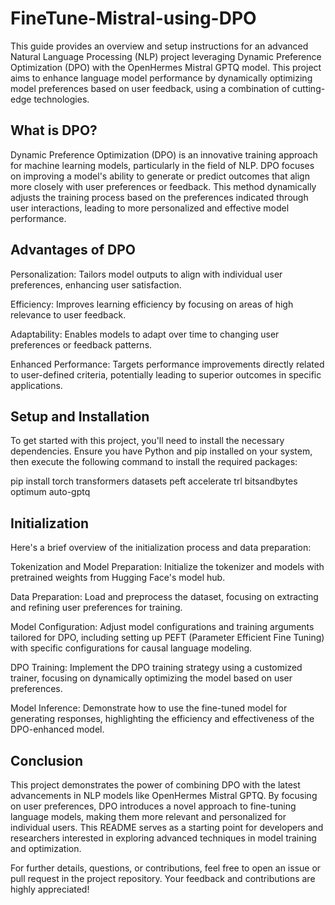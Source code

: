 # FineTune-Mistral-using-DPO

This guide provides an overview and setup instructions for an advanced Natural Language Processing (NLP) project leveraging Dynamic Preference Optimization (DPO) with the OpenHermes Mistral GPTQ model. This project aims to enhance language model performance by dynamically optimizing model preferences based on user feedback, using a combination of cutting-edge technologies.

## What is DPO?

Dynamic Preference Optimization (DPO) is an innovative training approach for machine learning models, particularly in the field of NLP. DPO focuses on improving a model's ability to generate or predict outcomes that align more closely with user preferences or feedback. This method dynamically adjusts the training process based on the preferences indicated through user interactions, leading to more personalized and effective model performance.

## Advantages of DPO

Personalization: Tailors model outputs to align with individual user preferences, enhancing user satisfaction.

Efficiency: Improves learning efficiency by focusing on areas of high relevance to user feedback.

Adaptability: Enables models to adapt over time to changing user preferences or feedback patterns.

Enhanced Performance: Targets performance improvements directly related to user-defined criteria, potentially leading to superior outcomes in specific applications.

## Setup and Installation

To get started with this project, you'll need to install the necessary dependencies. Ensure you have Python and pip installed on your system, then execute the following command to install the required packages:

pip install torch transformers datasets peft accelerate trl bitsandbytes optimum auto-gptq

## Initialization

Here's a brief overview of the initialization process and data preparation:

Tokenization and Model Preparation: Initialize the tokenizer and models with pretrained weights from Hugging Face's model hub.

Data Preparation: Load and preprocess the dataset, focusing on extracting and refining user preferences for training.

Model Configuration: Adjust model configurations and training arguments tailored for DPO, including setting up PEFT (Parameter Efficient Fine Tuning) with specific configurations for causal language modeling.

DPO Training: Implement the DPO training strategy using a customized trainer, focusing on dynamically optimizing the model based on user preferences.

Model Inference: Demonstrate how to use the fine-tuned model for generating responses, highlighting the efficiency and effectiveness of the DPO-enhanced model.


## Conclusion

This project demonstrates the power of combining DPO with the latest advancements in NLP models like OpenHermes Mistral GPTQ. By focusing on user preferences, DPO introduces a novel approach to fine-tuning language models, making them more relevant and personalized for individual users. This README serves as a starting point for developers and researchers interested in exploring advanced techniques in model training and optimization.

For further details, questions, or contributions, feel free to open an issue or pull request in the project repository. Your feedback and contributions are highly appreciated!
